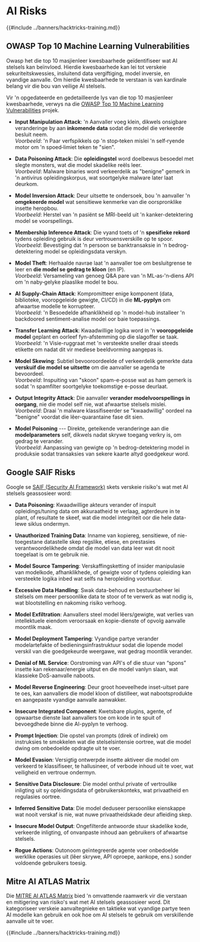 # AI Risks

{{#include ../banners/hacktricks-training.md}}

## OWASP Top 10 Machine Learning Vulnerabilities

Owasp het die top 10 masjienleer kwesbaarhede geïdentifiseer wat AI stelsels kan beïnvloed. Hierdie kwesbaarhede kan lei tot verskeie sekuriteitskwessies, insluitend data vergiftiging, model inversie, en vyandige aanvalle. Om hierdie kwesbaarhede te verstaan is van kardinale belang vir die bou van veilige AI stelsels.

Vir 'n opgedateerde en gedetailleerde lys van die top 10 masjienleer kwesbaarhede, verwys na die [OWASP Top 10 Machine Learning Vulnerabilities](https://owasp.org/www-project-machine-learning-security-top-10/) projek.

- **Input Manipulation Attack**: 'n Aanvaller voeg klein, dikwels onsigbare veranderinge by aan **inkomende data** sodat die model die verkeerde besluit neem.\
*Voorbeeld*: 'n Paar verfspikkels op 'n stop‑teken mislei 'n self‑ryende motor om 'n spoed‑limiet teken te "sien".

- **Data Poisoning Attack**: Die **opleidingstel** word doelbewus besoedel met slegte monsters, wat die model skadelike reëls leer.\
*Voorbeeld*: Malware binaries word verkeerdelik as "benigne" gemerk in 'n antivirus opleidingskorpus, wat soortgelyke malware later laat deurkom.

- **Model Inversion Attack**: Deur uitsette te ondersoek, bou 'n aanvaller 'n **omgekeerde model** wat sensitiewe kenmerke van die oorspronklike insette heropbou.\
*Voorbeeld*: Herstel van 'n pasiënt se MRI-beeld uit 'n kanker-detektering model se voorspellings.

- **Membership Inference Attack**: Die vyand toets of 'n **spesifieke rekord** tydens opleiding gebruik is deur vertrouensverskille op te spoor.\
*Voorbeeld*: Bevestiging dat 'n persoon se banktransaksie in 'n bedrog-detektering model se opleidingsdata verskyn.

- **Model Theft**: Herhaalde navrae laat 'n aanvaller toe om besluitgrense te leer en **die model se gedrag te kloon** (en IP).\
*Voorbeeld*: Versameling van genoeg Q&A pare van 'n ML‑as‑'n‑diens API om 'n naby‑gelyke plaaslike model te bou.

- **AI Supply‑Chain Attack**: Kompromitteer enige komponent (data, biblioteke, vooropgeleide gewigte, CI/CD) in die **ML-pyplyn** om afwaartse modelle te korrupteer.\
*Voorbeeld*: 'n Besoedelde afhanklikheid op 'n model-hub installeer 'n backdoored sentiment-analise model oor baie toepassings.

- **Transfer Learning Attack**: Kwaadwillige logika word in 'n **vooropgeleide model** geplant en oorleef fyn-afstemming op die slagoffer se taak.\
*Voorbeeld*: 'n Visie-ruggraat met 'n versteekte sneller draai steeds etikette om nadat dit vir mediese beeldvorming aangepas is.

- **Model Skewing**: Subtiel bevooroordeelde of verkeerdelik gemerkte data **verskuif die model se uitsette** om die aanvaller se agenda te bevoordeel.\
*Voorbeeld*: Inspuiting van "skoon" spam-e-posse wat as ham gemerk is sodat 'n spamfilter soortgelyke toekomstige e-posse deurlaat.

- **Output Integrity Attack**: Die aanvaller **verander modelvoorspellings in oorgang**, nie die model self nie, wat afwaartse stelsels mislei.\
*Voorbeeld*: Draai 'n malware klassifiseerder se "kwaadwillig" oordeel na "benigne" voordat die lêer-quarantaine fase dit sien.

- **Model Poisoning** --- Direkte, geteikende veranderinge aan die **modelparameters** self, dikwels nadat skrywe toegang verkry is, om gedrag te verander.\
*Voorbeeld*: Aanpassing van gewigte op 'n bedrog-detektering model in produksie sodat transaksies van sekere kaarte altyd goedgekeur word.

## Google SAIF Risks

Google se [SAIF (Security AI Framework)](https://saif.google/secure-ai-framework/risks) skets verskeie risiko's wat met AI stelsels geassosieer word:

- **Data Poisoning**: Kwaadwillige akteurs verander of inspuit opleidings/tuning data om akkuraatheid te verlaag, agterdeure in te plant, of resultate te skeef, wat die model integriteit oor die hele data-lewe siklus ondermyn.

- **Unauthorized Training Data**: Inname van kopiereg, sensitiewe, of nie-toegestane datastelle skep regslike, etiese, en prestasies verantwoordelikhede omdat die model van data leer wat dit nooit toegelaat is om te gebruik nie.

- **Model Source Tampering**: Verskaffingsketting of insider manipulasie van modelkode, afhanklikhede, of gewigte voor of tydens opleiding kan versteekte logika inbed wat selfs na heropleiding voortduur.

- **Excessive Data Handling**: Swak data-behoud en bestuurbeheer lei stelsels om meer persoonlike data te stoor of te verwerk as wat nodig is, wat blootstelling en nakoming risiko verhoog.

- **Model Exfiltration**: Aanvallers steel model lêers/gewigte, wat verlies van intellektuele eiendom veroorsaak en kopie-dienste of opvolg aanvalle moontlik maak.

- **Model Deployment Tampering**: Vyandige partye verander modelartefakte of bedieningsinfrastruktuur sodat die lopende model verskil van die goedgekeurde weergawe, wat gedrag moontlik verander.

- **Denial of ML Service**: Oorstroming van API's of die stuur van “spons” insette kan rekenaar/energie uitput en die model vanlyn slaan, wat klassieke DoS-aanvalle naboots.

- **Model Reverse Engineering**: Deur groot hoeveelhede inset-uitset pare te oes, kan aanvallers die model kloon of distilleer, wat nabootsprodukte en aangepaste vyandige aanvalle aanwakker.

- **Insecure Integrated Component**: Kwetsbare plugins, agente, of opwaartse dienste laat aanvallers toe om kode in te spuit of bevoegdhede binne die AI-pyplyn te verhoog.

- **Prompt Injection**: Die opstel van prompts (direk of indirek) om instruksies te smokkelen wat die stelselsintensie oortree, wat die model dwing om onbedoelde opdragte uit te voer.

- **Model Evasion**: Versigtig ontwerpde insette aktiveer die model om verkeerd te klassifiseer, te hallusineer, of verbode inhoud uit te voer, wat veiligheid en vertroue ondermyn.

- **Sensitive Data Disclosure**: Die model onthul private of vertroulike inligting uit sy opleidingsdata of gebruikerskonteks, wat privaatheid en regulasies oortree.

- **Inferred Sensitive Data**: Die model deduseer persoonlike eienskappe wat nooit verskaf is nie, wat nuwe privaatheidskade deur afleiding skep.

- **Insecure Model Output**: Ongefilterde antwoorde stuur skadelike kode, verkeerde inligting, of onvanpaste inhoud aan gebruikers of afwaartse stelsels.

- **Rogue Actions**: Outonoom geïntegreerde agente voer onbedoelde werklike operasies uit (lêer skrywe, API oproepe, aankope, ens.) sonder voldoende gebruikers toesig.

## Mitre AI ATLAS Matrix

Die [MITRE AI ATLAS Matrix](https://atlas.mitre.org/matrices/ATLAS) bied 'n omvattende raamwerk vir die verstaan en mitigering van risiko's wat met AI stelsels geassosieer word. Dit kategoriseer verskeie aanvaltegnieke en taktieke wat vyandige partye teen AI modelle kan gebruik en ook hoe om AI stelsels te gebruik om verskillende aanvalle uit te voer.

{{#include ../banners/hacktricks-training.md}}
